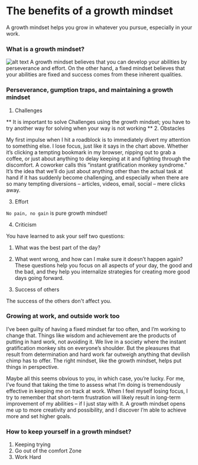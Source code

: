 # The benefits of a growth mindset

A growth mindset helps you grow in whatever you pursue, especially in your work.

### What is a growth mindset? 
![alt text](https://www.techtello.com/wp-content/uploads/2020/06/fixed-mindset-vs-growth-mindset-chart.png)
A growth mindset believes that you can develop your abilities by perseverance and effort.
On the other hand, a fixed mindset believes that your abilities are fixed and success comes from these inherent qualities.

### Perseverance, gumption traps, and maintaining a growth mindset

1. Challenges

** It is important to solve Challenges using the growth mindset; you have to try another way for solving when your way is not working **
2. Obstacles

My first impulse when I hit a roadblock is to immediately divert my attention to something else. I lose focus, just like it says in the chart above. Whether it’s clicking a tempting bookmark in my browser, nipping out to grab a coffee, or just about anything to delay keeping at it and fighting through the discomfort. A coworker calls this “instant gratification monkey syndrome.” It’s the idea that we’ll do just about anything other than the actual task at hand if it has suddenly become challenging, and especially when there are so many tempting diversions – articles, videos, email, social – mere clicks away.

3. Effort

`No pain, no gain` is pure growth mindset!

4. Criticism

You have learned to ask your self two questions:

1. What was the best part of the day?
2. What went wrong, and how can I make sure it doesn’t happen again?
These questions help you focus on all aspects of your day, the good and the bad, and they help you internalize strategies for creating more good days going forward.

5. Success of others

The success of the others don't affect you.

### Growing at work, and outside work too

I’ve been guilty of having a fixed mindset far too often, and I’m working to change that. Things like wisdom and achievement are the products of putting in hard work, not avoiding it. We live in a society where the instant gratification monkey sits on everyone’s shoulder. But the pleasures that result from determination and hard work far outweigh anything that devilish chimp has to offer. The right mindset, like the growth mindset, helps put things in perspective.

Maybe all this seems obvious to you, in which case, you’re lucky. For me, I’ve found that taking the time to assess what I’m doing is tremendously effective in keeping me on track at work. When I feel myself losing focus, I try to remember that short-term frustration will likely result in long-term improvement of my abilities – if I just stay with it. A growth mindset opens me up to more creativity and possibility, and I discover I’m able to achieve more and set higher goals.

### How to keep yourself in a growth mindset?

1. Keeping trying
2. Go out of the comfort Zone
3. Work Hard

